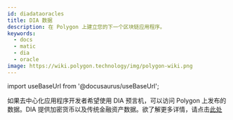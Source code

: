 ```yaml
---
id: diadataoracles
title: DIA 数据
description: 在 Polygon 上建立您的下一个区块链应用程序。
keywords:
  - docs
  - matic
  - dia
  - oracle
image: https://wiki.polygon.technology/img/polygon-wiki.png
---
```

import useBaseUrl from '@docusaurus/useBaseUrl';

如果去中心化应用程序开发者希望使用 DIA 预言机，可以访问 Polygon 上发布的数据。DIA 提供加密货币以及传统金融资产数据。欲了解更多详情，请点击[此处](https://github.com/diadata-org/diadata/blob/master/documentation/oracle-documentation/matic.md)